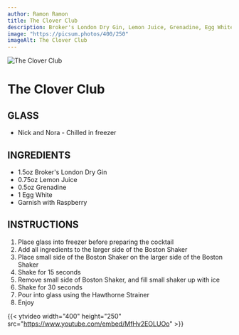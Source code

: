 ```yaml
---
author: Ramon Ramon
title: The Clover Club
description: Broker's London Dry Gin, Lemon Juice, Grenadine, Egg White, Raspberry
image: "https://picsum.photos/400/250"
imageAlt: The Clover Club
---
```


![The Clover Club](https://picsum.photos/400/250 "Picture of The Clover Club")

# The Clover Club

## GLASS

-   Nick and Nora - Chilled in freezer

## INGREDIENTS

-   1.5oz Broker's London Dry Gin
-   0.75oz Lemon Juice
-   0.5oz Grenadine
-   1 Egg White
-   Garnish with Raspberry

## INSTRUCTIONS

1. Place glass into freezer before preparing the cocktail
2. Add all ingredients to the larger side of the Boston Shaker
3. Place small side of the Boston Shaker on the larger side of the Boston Shaker
4. Shake for 15 seconds
5. Remove small side of Boston Shaker, and fill small shaker up with ice
6. Shake for 30 seconds
7. Pour into glass using the Hawthorne Strainer
8. Enjoy

{{< ytvideo width="400" height="250" src="https://www.youtube.com/embed/MfHv2EOLUOo" >}}
